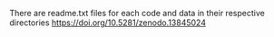 There are readme.txt files for each code and data in their respective directories
https://doi.org/10.5281/zenodo.13845024
